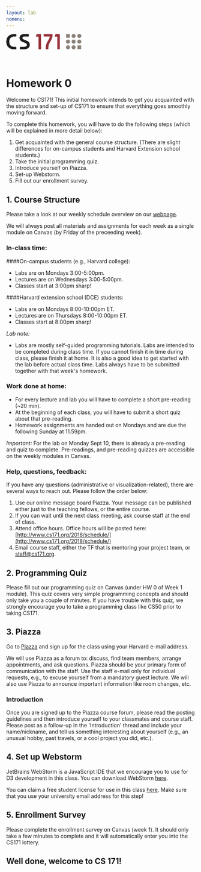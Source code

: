 ```yaml
---
layout: lab
nomenu:
---
```


<img src="cs171-logo.png" width="200">

&nbsp;

# Homework 0

Welcome to CS171!  This initial homework intends to get you acquainted with the structure and set-up of CS171 to ensure that everything goes smoothly moving forward.

To complete this homework, you will have to do the following steps (which will be explained in more detail below):

1. Get acquainted with the general course structure. (There are slight differences for on-campus students and Harvard Extension school students.)
2. Take the initial programming quiz.
3. Introduce yourself on Piazza.
4. Set-up Webstorm.
5. Fill out our enrollment survey.

## 1. Course Structure
Please take a look at our weekly schedule overview on our [webpage](http://www.cs171.org/2018/schedule/).

We will always post all materials and assignments for each week as a single module on Canvas (by Friday of the preceeding week).

### In-class time:

####On-campus students (e.g., Harvard college):
* Labs are on Mondays 3:00-5:00pm.
* Lectures are on Wednesdays 3:00-5:00pm.
* Classes start at 3:00pm sharp!

####Harvard extension school (DCE) students:
* Labs are on Mondays 8:00-10:00pm ET.
* Lectures are on Thursdays 8:00-10:00pm ET.
* Classes start at 8:00pm sharp!

*Lab note:*

* Labs are mostly self-guided programming tutorials. Labs are intended to be completed during class time. If you cannot finish it in time during class, please finish it at home. It is also a good idea to get started with the lab before actual class time. Labs always have to be submitted together with that week's homework.

<!-- [DCE] 
* DCE students: Please see the [course website](http://www.cs171.org/2016/syllabus/) to see the differences between on-campus and online students. Lectures and studios will be recorded for you to watch online, and you can hand in the minute papers until the following Monday. Online studio groups will use private Piazza channels for discussion. -->

### Work done at home:

* For every lecture and lab you will have to complete a short pre-reading (~20 min).
* At the beginning of each class, you will have to submit a short quiz about that pre-reading. 
* Homework assignments are handed out on Mondays and are due the following Sunday at 11.59pm.

*Important:* 
For the lab on Monday Sept 10, there is already a pre-reading and quiz to complete. Pre-readings, and pre-reading quizzes are accessible on the weekly modules in Canvas.

### Help, questions, feedback:

If you have any questions (administrative or visualization-related), there are several ways to reach out. Please follow the order below:

1. Use our online message board Piazza. Your message can be published either just to the teaching fellows, or the entire course. 
2. If you can wait until the next class meeting, ask course staff at the end of class.
3. Attend office hours. Office hours will be posted here: [http://www.cs171.org/2018/schedule/](http://www.cs171.org/2018/schedule/)
4. Email course staff, either the TF that is mentoring your project team, or staff@cs171.org. 



## 2. Programming Quiz
Please fill out our programming quiz on Canvas (under HW 0 of Week 1 module). This quiz covers very simple programming concepts and should only take you a couple of minutes. If you have trouble with this quiz, we strongly encourage you to take a programming class like CS50 prior to taking CS171.

<!--
## 4. Studio sign-up
Our studios start already in the third week of the semester, so it is vital that you give us your studio preferences as soon as possible! To sign-up, go to Canvas -> People -> Groups or use [this link](https://canvas.harvard.edu/courses/30002/groups).
-->

<!-- [DCE] 
On-campus students (non DCE), please follow the FAS Sectioning instructions [here](http://about.my.harvard.edu/sectioning-students) to sign up for studios.

DCE students will be assigned into studio groups by us, and will get an email from their assigned studio TF by Tuesday of the second week.
-->

## 3. Piazza
Go to [Piazza](https://piazza.com/class/cs171) and sign up for the class using your Harvard e-mail address. 

<!-- [DCE]
If you are a DCE student and don't have a Harvard e-mail address, please sign up for one [here](http://g.harvard.edu/extension-school-and-summer-school-faq/extension_opt_in).-->

We will use Piazza as a forum to: discuss, find team members, arrange appointments, and ask questions. Piazza should be your primary form of communication with the staff. Use the staff e-mail only for individual requests, e.g., to excuse yourself from a mandatory guest lecture. We will also use Piazza to announce important information like room changes, etc.

### Introduction

Once you are signed up to the Piazza course forum, please read the posting guidelines and then introduce yourself to your classmates and course staff. Please post as a follow-up in the 'Introduction' thread and include your name/nickname, and tell us something interesting about yourself (e.g., an unusual hobby, past travels, or a cool project you did, etc.). 

## 4. Set up Webstorm

JetBrains WebStorm is a JavaScript IDE that we encourage you to use for D3 development in this class. You can download WebStorm [here](https://www.jetbrains.com/webstorm/).

You can claim a free student license for use in this class [here](https://www.jetbrains.com/student/). Make sure that you use your university email address for this step!

## 5. Enrollment Survey
Please complete the enrollment survey on Canvas (week 1). It should only take a few minutes to complete and it will automatically enter you into the CS171 lottery.


<!--
### Vocareum (TODO)
You can access Vocareum through Canvas, by clicking on the specific homework assignment.

Vocareum allows you to upload files, as well as to directly edit code in your browser. We strongly suggest that you write the code locally on your computer, using an editor or IDE like WebStorm, and only upload your files once you are done with your implementation.
You can run your code in Vocareum, and this is also the visualization that we will grade. So you should always make sure that your uploaded code behaves as you expect it to!

Vocareum allows us to create galleries for each submitted homework, which allows you to explore the visualizations of others and to give peer feedback (after the deadline).

For HW0, we ask you to:

* Go into HW0 in Vocareum ('My Work').
* Upload a simple text file called 'readme.txt' with your name in it. You can still edit the file after uploading it, it will be saved automatically by Vocareum.
* Specify a thumbnail picture for your submission (under 'Actions'/'Upload gallery thumbnail'). Please choose an image or screenshot of a visualization of your choice (e.g., a bar chart, a new york times visual).
* Submit your homework by clicking on the 'Submit' button. After a successful submission, your homework will also appear in the 'LatestSubmission' directory on the left side of the Vocareum page. Here you can double check your work. If you still need to make chances, you can do that in the 'work' directory and re-submit the homework afterwards.

You can find more help for Vocareum [here](http://help.vocareum.com/article/30-getting-started-students).

Generally, we will always provide you with a directory structure on Vocareum, but you will have to upload all the files of your D3 project. (You can also zip your entire directory and upload it at once, it will automatically be decompressed. Alternatively you can link git to Vocareum.)
Also, please note that other students will be able to see your homework submission after the deadline has passed. We think that it is crucial for learning that you are exposed to other people's code and designs. Feedback is an invaluable tool for improving yourself!
-->

## Well done, welcome to CS 171!
